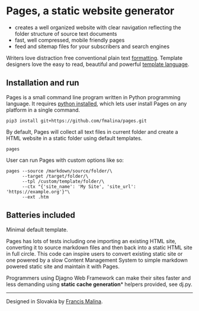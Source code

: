 Pages, a static website generator
=================================

- creates a well organized website with clear navigation
  reflecting the folder structure of source text documents
- fast, well compressed, mobile friendly pages
- feed and sitemap files for your subscribers and search engines

Writers love distraction free conventional plain text
[formatting](https://commonmark.org/help/).
Template designers love the easy to read, beautiful and powerful
[template language](https://palletsprojects.com/p/jinja/).

Installation and run
--------------------
Pages is a small command line program written in Python programming language.
It requires [python installed](https://www.python.org/downloads/), which lets user
install Pages on any platform in a single command.

    pip3 install git+https://github.com/fmalina/pages.git

By default, Pages will collect all text files in current folder
and create a HTML website in a static folder using default templates.

    pages

User can run Pages with custom options like so:

    pages --source /markdown/source/folder/\
          --target /target/folder/\
          --tpl /custom/template/folder/\
          --ctx "{'site_name': 'My Site', 'site_url': 'https://example.org'}"\
          --ext .htm

Batteries included
------------------
Minimal default template.

Pages has lots of tests including one importing an existing HTML site,
converting it to source markdown files and then back into a static HTML site
in full circle. This code can inspire users to convert existing static site
or one powered by a slow Content Management System to simple
markdown powered static site and maintain it with Pages.

Programmers using Djagno Web Framework can make their sites faster and less demanding
using **static cache generation*** helpers provided, see dj.py.


---

Designed in Slovakia by [Francis Malina](https://unilexicon.com/fm/).
